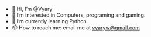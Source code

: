 - 👋 Hi, I’m @Vyary
- 👀 I’m interested in Computers, programing and gaming.
- 🌱 I’m currently learning Python
- 📫 How to reach me: email me at vyaryw@gmail.com

<!---
Vyary/Vyary is a ✨ special ✨ repository because its `README.md` (this file) appears on your GitHub profile.
You can click the Preview link to take a look at your changes.
--->
